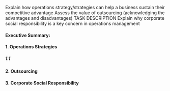 Explain how operations strategy/strategies can help a business
sustain their competitive advantage
Assess the value of outsourcing (acknowledging the advantages
and disadvantages)
TASK
DESCRIPTION
Explain why corporate social responsibility is a key concern in
operations management


#### Executive Summary:



#### 1. Operations Strategies

##### 1.1 

#### 2. Outsourcing



#### 3. Corporate Social Responsibility



